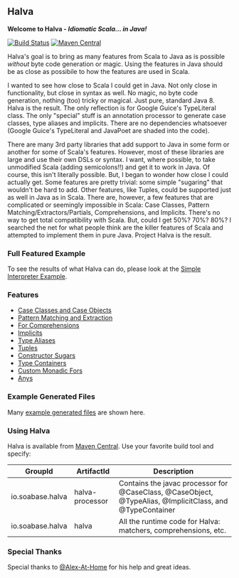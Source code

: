 ## Halva

**Welcome to Halva - _Idiomatic Scala... in Java!_**

[![Build Status](https://travis-ci.org/Randgalt/halva.svg?branch=master)](https://travis-ci.org/Randgalt/halva)
[![Maven Central](https://img.shields.io/maven-central/v/io.soabase.halva/halva.svg)](http://search.maven.org/#search%7Cga%7C1%7Chalva)

Halva's goal is to bring as many features from Scala to Java as is possible _without_ byte code generation 
or magic. Using the features in Java should be as close as possibile to how the features are used in Scala.

I wanted to see how close to Scala I could get in Java. Not only close in functionality, but close in syntax as well.
No magic, no byte code generation, nothing (too) tricky or magical. Just pure, standard Java 8. Halva is the result. The only reflection is for Google Guice's TypeLiteral class. The only "special" stuff is an annotation processor to generate case classes, type aliases and implicits. There are no dependencies whatsoever (Google Guice's TypeLiteral and JavaPoet are shaded into the code).

There are many 3rd party libraries that add support to Java in some form or another for some of Scala's features. However, most of these libraries are large and use their own DSLs or syntax. I want, where possible, to take unmodified Scala (adding semicolons!!) and get it to work in Java. Of course, this isn't literally possible. But, I began to wonder how close I could actually get.
Some features are pretty trivial: some simple "sugaring" that wouldn't be hard to add. Other features, like Tuples, could be supported just as well in Java as in Scala. There are, however, a few features that are complicated or seemingly impossible in Scala: Case Classes, Pattern Matching/Extractors/Partials, Comprehensions, and Implicits. There's no way to get total compatibility with Scala. But, could I get 50%? 70%? 80%? I searched the net for what people think are the killer features of Scala and attempted to implement them in pure Java. Project Halva is the result.

### Full Featured Example

To see the results of what Halva can do, please look at the [Simple Interpreter Example](../../tree/master/examples/README.md).

### Features

* [Case Classes and Case Objects](../../tree/master/halva/src/main/java/io/soabase/halva/caseclass/README.md)
* [Pattern Matching and Extraction](../../tree/master/halva/src/main/java/io/soabase/halva/matcher/README.md)
* [For Comprehensions](../../tree/master/halva/src/main/java/io/soabase/halva/comprehension/README.md)
* [Implicits](../../tree/master/halva/src/main/java/io/soabase/halva/implicit/README.md)
* [Type Aliases](../../tree/master/halva/src/main/java/io/soabase/halva/alias/README.md)
* [Tuples](../../tree/master/halva/src/main/java/io/soabase/halva/tuple/README.md)
* [Constructor Sugars](../../tree/master/halva/src/main/java/io/soabase/halva/sugar/README.md)
* [Type Containers](../../tree/master/halva/src/main/java/io/soabase/halva/container/README.md)
* [Custom Monadic Fors](../../tree/master/halva/src/main/java/io/soabase/halva/comprehension/CUSTOM.md)
* [Anys](../../tree/master/halva/src/main/java/io/soabase/halva/any/README.md)

### Example Generated Files

Many [example generated files](../../tree/master/examples/example-generated/README.md) are shown here.

### Using Halva

Halva is available from [Maven Central](http://search.maven.org/#search%7Cga%7C1%7Chalva). Use your favorite build tool and specify:

| GroupId | ArtifactId | Description |
|---------|------------|-------------|
| io.soabase.halva | halva-processor | Contains the javac processor for @CaseClass, @CaseObject, @TypeAlias, @ImplicitClass, and @TypeContainer |
| io.soabase.halva | halva | All the runtime code for Halva: matchers, comprehensions, etc. |

### Special Thanks

Special thanks to [@Alex-At-Home](https://github.com/Alex-At-Home) for his help and great ideas.
